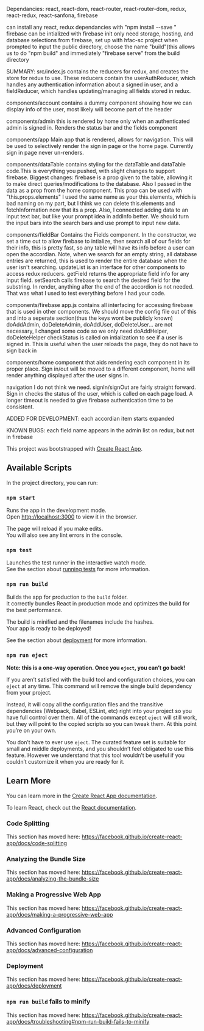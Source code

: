 Dependancies:  react, react-dom, react-router, react-router-dom, redux, react-redux, react-sanfona, firebase

can install any react, redux dependancies with "npm install --save <dependancy>"
firebase can be intialized with firebase init
only need storage, hosting, and database selections from firebase, set up with hfac-sc project
when prompted to input the public directory, choose the name "build"(this allows us to do "npm build" and immediately "firebase serve" from the build directory

SUMMARY:
src/index.js 
	contains the reducers for redux, and creates the store for redux to use. These reducers contain the userAuthReducer, which handles any authentication information about a signed in user, and a fieldReducer, which handles updating/managing all fields stored in redux. 

components/account
	contains a dummy component showing how we can display info of the user, most likely will become part of the header

components/admin
	this is rendered by home only when an authenticated admin is signed in. Renders the status bar and the fields component

components/app
	Main app that is rendered, allows for navigation. This will be used to selectively render the sign in page or the home page. Currently sign in page never un-renders.

components/dataTable
	contains styling for the dataTable and dataTable code.This is everything you pushed, with slight changes to support firebase. Biggest changes: firebase is a prop given to the table, allowing it to make direct queries/modifications to the database. Also I passed in the data as a prop from the home component. This prop can be used with "this.props.elements" I used the same name as your this.elements, which is bad naming on my part, but I think we can delete this.elements and fetchInformation now that its a prop. Also, I connected adding data to an input text bar, but like your prompt idea in addInfo better. We should turn the input bars into the search bars and use prompt to input new data.

components/fieldBar
	Contains the Fields component. In the constructor, we set a time out to allow firebase to intialize, then search all of our fields for their info, this is pretty fast, so any table will have its info before a user can open the accordian. Note, when we search for an empty string, all database entries are returned, this is used to render the entire database when the user isn't searching. 
	updateList is an interface for other components to access redux reducers. getField returns the appropriate field info for any input field. setSearch calls firebase to search the desired field for the substring. 
	In render, anything after the end of the accordion is not needed. That was what I used to test everything before I had your code.

components/firebase
	app.js contains all interfacing for accessing firebase that is used in other components. We should move the config file out of this and into a seperate section(thus the keys wont be publicly known)
	doAddAdmin, doDeleteAdmin, doAddUser, doDeleteUser... are not necessary, I changed some code so we only need doAddHelper, doDeleteHelper
	checkStatus is called on intialization to see if a user is signed in. This is useful when the user reloads the page, they do not have to sign back in

components/home
	component that aids rendering each component in its proper place. Sign in/out will be moved to a different component, home will render anything displayed after the user signs in.

navigation I do not think we need. signIn/signOut are fairly straight forward. Sign in checks the status of the user, which is called on each page load. A longer timeout is needed to give firebase authentication time to be consistent.

ADDED FOR DEVELOPMENT:
each accordian item starts expanded

KNOWN BUGS:
each field name appears in the admin list on redux, but not in firebase


This project was bootstrapped with [Create React App](https://github.com/facebook/create-react-app).

## Available Scripts

In the project directory, you can run:

### `npm start`

Runs the app in the development mode.<br>
Open [http://localhost:3000](http://localhost:3000) to view it in the browser.

The page will reload if you make edits.<br>
You will also see any lint errors in the console.

### `npm test`

Launches the test runner in the interactive watch mode.<br>
See the section about [running tests](https://facebook.github.io/create-react-app/docs/running-tests) for more information.

### `npm run build`

Builds the app for production to the `build` folder.<br>
It correctly bundles React in production mode and optimizes the build for the best performance.

The build is minified and the filenames include the hashes.<br>
Your app is ready to be deployed!

See the section about [deployment](https://facebook.github.io/create-react-app/docs/deployment) for more information.

### `npm run eject`

**Note: this is a one-way operation. Once you `eject`, you can’t go back!**

If you aren’t satisfied with the build tool and configuration choices, you can `eject` at any time. This command will remove the single build dependency from your project.

Instead, it will copy all the configuration files and the transitive dependencies (Webpack, Babel, ESLint, etc) right into your project so you have full control over them. All of the commands except `eject` will still work, but they will point to the copied scripts so you can tweak them. At this point you’re on your own.

You don’t have to ever use `eject`. The curated feature set is suitable for small and middle deployments, and you shouldn’t feel obligated to use this feature. However we understand that this tool wouldn’t be useful if you couldn’t customize it when you are ready for it.

## Learn More

You can learn more in the [Create React App documentation](https://facebook.github.io/create-react-app/docs/getting-started).

To learn React, check out the [React documentation](https://reactjs.org/).

### Code Splitting

This section has moved here: https://facebook.github.io/create-react-app/docs/code-splitting

### Analyzing the Bundle Size

This section has moved here: https://facebook.github.io/create-react-app/docs/analyzing-the-bundle-size

### Making a Progressive Web App

This section has moved here: https://facebook.github.io/create-react-app/docs/making-a-progressive-web-app

### Advanced Configuration

This section has moved here: https://facebook.github.io/create-react-app/docs/advanced-configuration

### Deployment

This section has moved here: https://facebook.github.io/create-react-app/docs/deployment

### `npm run build` fails to minify

This section has moved here: https://facebook.github.io/create-react-app/docs/troubleshooting#npm-run-build-fails-to-minify
